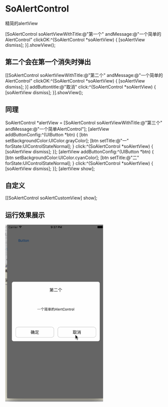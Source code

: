 # SoAlertControl
 精简的alertView

[SoAlertControl soAlertViewWithTitle:@"第一个" andMessage:@"一个简单的AlertControl" clickOK:^(SoAlertControl *soAlertView) {
    [soAlertView dismiss];
}].showView();

## 第二个会在第一个消失时弹出
[[SoAlertControl soAlertViewWithTitle:@"第二个" andMessage:@"一个简单的AlertControl" clickOK:^(SoAlertControl *soAlertView) {
    [soAlertView dismiss];
}] addButtontitle:@"取消" click:^(SoAlertControl *soAlertView) {
    [soAlertView dismiss];
}].showView();

## 同理
SoAlertControl *alertView = [SoAlertControl soAlertViewWithTitle:@"第三个" andMessage:@"一个简单AlertControl"];
[alertView addButtonConfig:^(UIButton *btn) {
    [btn setBackgroundColor:UIColor.grayColor];
    [btn setTitle:@"一" forState:UIControlStateNormal];
} click:^(SoAlertControl *soAlertView) {
    [soAlertView dismiss];
}];
[alertView addButtonConfig:^(UIButton *btn) {
    [btn setBackgroundColor:UIColor.cyanColor];
    [btn setTitle:@"二" forState:UIControlStateNormal];
} click:^(SoAlertControl *soAlertView) {
    [soAlertView dismiss];
}];
[alertView show];

## 自定义
[[SoAlertControl soAlertCustomView] show];

运行效果展示
--------------
![image](https://github.com/lingaoo/SoAlertControl/blob/master/demo.gif)
